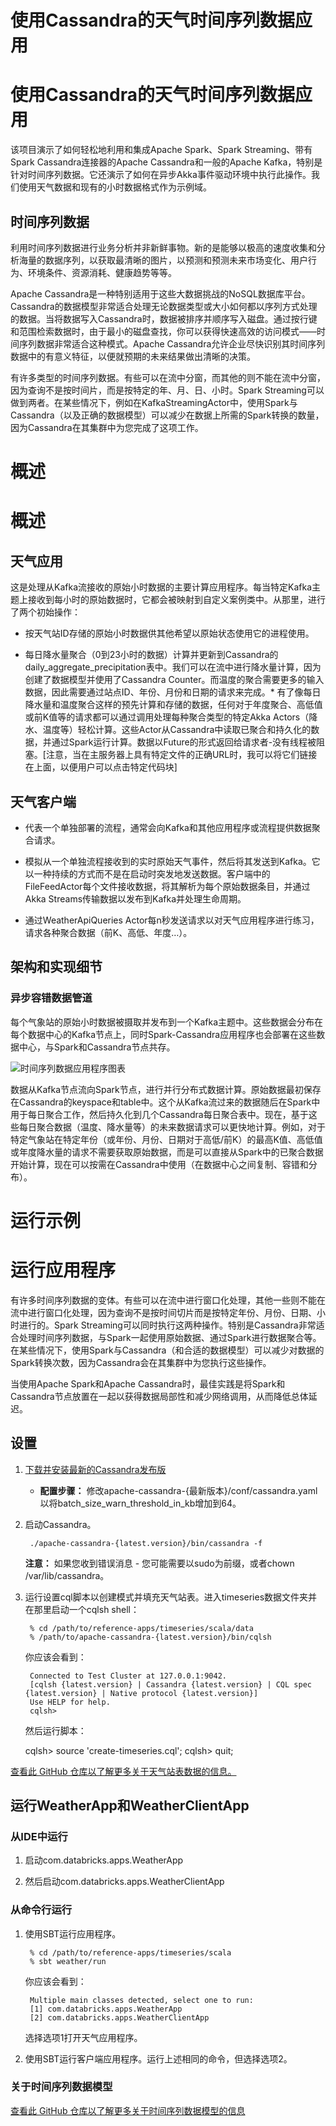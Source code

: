 # 使用Cassandra的天气时间序列数据应用

# 使用Cassandra的天气时间序列数据应用

该项目演示了如何轻松地利用和集成Apache Spark、Spark Streaming、带有Spark Cassandra连接器的Apache Cassandra和一般的Apache Kafka，特别是针对时间序列数据。它还演示了如何在异步Akka事件驱动环境中执行此操作。我们使用天气数据和现有的小时数据格式作为示例域。

## 时间序列数据

利用时间序列数据进行业务分析并非新鲜事物。新的是能够以极高的速度收集和分析海量的数据序列，以获取最清晰的图片，以预测和预测未来市场变化、用户行为、环境条件、资源消耗、健康趋势等等。

Apache Cassandra是一种特别适用于这些大数据挑战的NoSQL数据库平台。Cassandra的数据模型非常适合处理无论数据类型或大小如何都以序列方式处理的数据。当将数据写入Cassandra时，数据被排序并顺序写入磁盘。通过按行键和范围检索数据时，由于最小的磁盘查找，你可以获得快速高效的访问模式——时间序列数据非常适合这种模式。Apache Cassandra允许企业尽快识别其时间序列数据中的有意义特征，以便就预期的未来结果做出清晰的决策。

有许多类型的时间序列数据。有些可以在流中分窗，而其他的则不能在流中分窗，因为查询不是按时间片，而是按特定的年、月、日、小时。Spark Streaming可以做到两者。在某些情况下，例如在KafkaStreamingActor中，使用Spark与Cassandra（以及正确的数据模型）可以减少在数据上所需的Spark转换的数量，因为Cassandra在其集群中为您完成了这项工作。

# 概述

# 概述

## 天气应用

这是处理从Kafka流接收的原始小时数据的主要计算应用程序。每当特定Kafka主题上接收到每小时的原始数据时，它都会被映射到自定义案例类中。从那里，进行了两个初始操作：

+   按天气站ID存储的原始小时数据供其他希望以原始状态使用它的进程使用。

+   每日降水量聚合（0到23小时的数据）计算并更新到Cassandra的daily_aggregate_precipitation表中。我们可以在流中进行降水量计算，因为创建了数据模型并使用了Cassandra Counter。而温度的聚合需要更多的输入数据，因此需要通过站点ID、年份、月份和日期的请求来完成。* 有了像每日降水量和温度聚合这样的预先计算和存储的数据，任何对于年度聚合、高低值或前K值等的请求都可以通过调用处理每种聚合类型的特定Akka Actors（降水、温度等）轻松计算。这些Actor从Cassandra中读取已聚合和持久化的数据，并通过Spark运行计算。数据以Future的形式返回给请求者-没有线程被阻塞。[注意，当在主服务器上具有特定文件的正确URL时，我可以将它们链接在上面，以便用户可以点击特定代码块]

## 天气客户端

+   代表一个单独部署的流程，通常会向Kafka和其他应用程序或流程提供数据聚合请求。

+   模拟从一个单独流程接收到的实时原始天气事件，然后将其发送到Kafka。它以一种持续的方式而不是在启动时突发地发送数据。客户端中的FileFeedActor每个文件接收数据，将其解析为每个原始数据条目，并通过Akka Streams传输数据以发布到Kafka并处理生命周期。

+   通过WeatherApiQueries Actor每n秒发送请求以对天气应用程序进行练习，请求各种聚合数据（前K、高低、年度…）。

## 架构和实现细节

### 异步容错数据管道

每个气象站的原始小时数据被摄取并发布到一个Kafka主题中。这些数据会分布在每个数据中心的Kafka节点上，同时Spark-Cassandra应用程序也会部署在这些数据中心，与Spark和Cassandra节点共存。

![时间序列数据应用程序图表](timeseries.png)

数据从Kafka节点流向Spark节点，进行并行分布式数据计算。原始数据最初保存在Cassandra的keyspace和table中。这个从Kafka流过来的数据随后在Spark中用于每日聚合工作，然后持久化到几个Cassandra每日聚合表中。现在，基于这些每日聚合数据（温度、降水量等）的未来数据请求可以更快地计算。例如，对于特定气象站在特定年份（或年份、月份、日期对于高低/前K）的最高K值、高低值或年度降水量的请求不需要获取原始数据，而是可以直接从Spark中的已聚合数据开始计算，现在可以按需在Cassandra中使用（在数据中心之间复制、容错和分布）。

# 运行示例

# 运行应用程序

有许多时间序列数据的变体。有些可以在流中进行窗口化处理，其他一些则不能在流中进行窗口化处理，因为查询不是按时间切片而是按特定年份、月份、日期、小时进行的。Spark Streaming可以同时执行这两种操作。特别是Cassandra非常适合处理时间序列数据，与Spark一起使用原始数据、通过Spark进行数据聚合等。在某些情况下，使用Spark与Cassandra（和合适的数据模型）可以减少对数据的Spark转换次数，因为Cassandra会在其集群中为您执行这些操作。

当使用Apache Spark和Apache Cassandra时，最佳实践是将Spark和Cassandra节点放置在一起以获得数据局部性和减少网络调用，从而降低总体延迟。

## 设置

1.  [下载并安装最新的Cassandra发布版](http://cassandra.apache.org/download/)

    +   **配置步骤：** 修改apache-cassandra-{最新版本}/conf/cassandra.yaml以将batch_size_warn_threshold_in_kb增加到64。

1.  启动Cassandra。

    ```
     ./apache-cassandra-{latest.version}/bin/cassandra -f 
    ```

    **注意：** 如果您收到错误消息 - 您可能需要以sudo为前缀，或者chown /var/lib/cassandra。

1.  运行设置cql脚本以创建模式并填充天气站表。进入timeseries数据文件夹并在那里启动一个cqlsh shell：

    ```
     % cd /path/to/reference-apps/timeseries/scala/data
     % /path/to/apache-cassandra-{latest.version}/bin/cqlsh 
    ```

    你应该会看到：

    ```
     Connected to Test Cluster at 127.0.0.1:9042.
     [cqlsh {latest.version} | Cassandra {latest.version} | CQL spec {latest.version} | Native protocol {latest.version}]
     Use HELP for help.
     cqlsh> 
    ```

    然后运行脚本：

    cqlsh> source 'create-timeseries.cql'; cqlsh> quit;

[查看此 GitHub 仓库以了解更多关于天气站表数据的信息。](https://github.com/killrweather/killrweather/wiki/2.-Code-and-Data-Setup#data-setup)

## 运行WeatherApp和WeatherClientApp

### 从IDE中运行

1.  启动com.databricks.apps.WeatherApp

1.  然后启动com.databricks.apps.WeatherClientApp

### 从命令行运行

1.  使用SBT运行应用程序。

    ```
     % cd /path/to/reference-apps/timeseries/scala
     % sbt weather/run 
    ```

    你应该会看到：

    ```
     Multiple main classes detected, select one to run:
     [1] com.databricks.apps.WeatherApp
     [2] com.databricks.apps.WeatherClientApp 
    ```

    选择选项1打开天气应用程序。

1.  使用SBT运行客户端应用程序。运行上述相同的命令，但选择选项2。

### 关于时间序列数据模型

[查看此 GitHub 仓库以了解更多关于时间序列数据模型的信息](https://github.com/killrweather/killrweather/wiki/4.-Time-Series-Data-Model)
